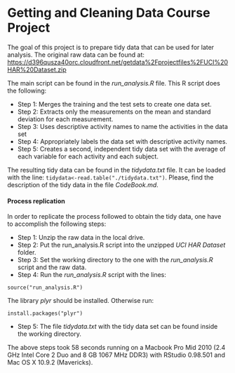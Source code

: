 Getting and Cleaning Data Course Project
========================================
The goal of this project is to prepare tidy data that can be used for later analysis. The original raw data can be found at: https://d396qusza40orc.cloudfront.net/getdata%2Fprojectfiles%2FUCI%20HAR%20Dataset.zip

The main script can be found in the *run_analysis.R* file. This R script does the following:
* Step 1: Merges the training and the test sets to create one data set.
* Step 2: Extracts only the measurements on the mean and standard deviation for each measurement. 
* Step 3: Uses descriptive activity names to name the activities in the data set
* Step 4: Appropriately labels the data set with descriptive activity names. 
* Step 5: Creates a second, independent tidy data set with the average of each variable for each activity and each subject.

The resulting tidy data can be found in the *tidydata.txt* file. It can be loaded with the line: `tidydata<-read.table("./tidydata.txt")`. Please, find the description of the tidy data in the file *CodeBook.md*.

#### Process replication

In order to replicate the process followed to obtain the tidy data, one have to accomplish the following steps:
* Step 1: Unzip the raw data in the local drive.
* Step 2: Put the run_analysis.R script into the unzipped *UCI HAR Dataset* folder.
* Step 3: Set the working directory to the one with the *run_analysis.R* script and the raw data.
* Step 4: Run the *run_analysis.R* script with the lines:
```{r}
source("run_analysis.R")
```
The library *plyr* should be installed. Otherwise run:
```{r}
install.packages("plyr")
```
* Step 5: The file *tidydata.txt* with the tidy data set can be found inside the working directory.

The above steps took 58 seconds running on a Macbook Pro Mid 2010 (2.4 GHz Intel Core 2 Duo and 8 GB 1067 MHz DDR3) with RStudio 0.98.501 and Mac OS X 10.9.2 (Mavericks).